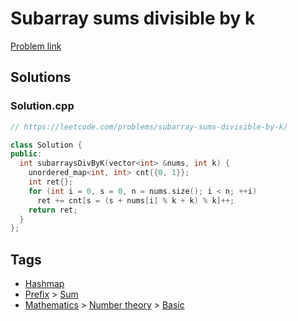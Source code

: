 # Subarray sums divisible by k

[Problem link](https://leetcode.com/problems/subarray-sums-divisible-by-k/)

## Solutions


### Solution.cpp
```cpp
// https://leetcode.com/problems/subarray-sums-divisible-by-k/

class Solution {
public:
  int subarraysDivByK(vector<int> &nums, int k) {
    unordered_map<int, int> cnt{{0, 1}};
    int ret{};
    for (int i = 0, s = 0, n = nums.size(); i < n; ++i)
      ret += cnt[s = (s + nums[i] % k + k) % k]++;
    return ret;
  }
};
```
## Tags

* [Hashmap](/README.md#Hashmap)
* [Prefix](/README.md#Prefix) > [Sum](/README.md#Prefix-Sum)
* [Mathematics](/README.md#Mathematics) > [Number theory](/README.md#Mathematics-Number_theory) > [Basic](/README.md#Mathematics-Number_theory-Basic)
